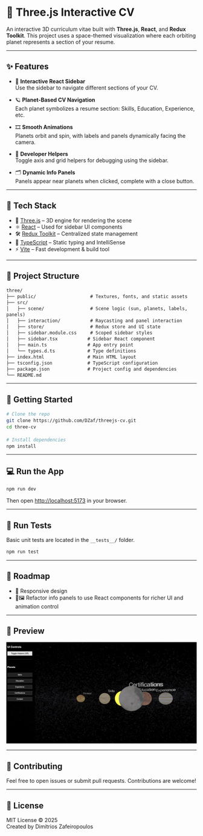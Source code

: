 
# 🌌 Three.js Interactive CV

An interactive 3D curriculum vitae built with **Three.js**, **React**, and **Redux Toolkit**. This project uses a space-themed visualization where each orbiting planet represents a section of your resume.

---

## ✨ Features

- 🧭 **Interactive React Sidebar**  
  Use the sidebar to navigate different sections of your CV.

- 🪐 **Planet-Based CV Navigation**  
  Each planet symbolizes a resume section: Skills, Education, Experience, etc.

- 🎞️ **Smooth Animations**  
  Planets orbit and spin, with labels and panels dynamically facing the camera.

- 🧮 **Developer Helpers**  
  Toggle axis and grid helpers for debugging using the sidebar.

- 🗂️ **Dynamic Info Panels**  
  Panels appear near planets when clicked, complete with a close button.

---

## 🧰 Tech Stack

- 🧱 [Three.js](https://threejs.org/) – 3D engine for rendering the scene
- ⚛️ [React](https://reactjs.org/) – Used for sidebar UI components
- 🛠️ [Redux Toolkit](https://redux-toolkit.js.org/) – Centralized state management
- 🧾 [TypeScript](https://www.typescriptlang.org/) – Static typing and IntelliSense
- ⚡ [Vite](https://vitejs.dev/) – Fast development & build tool

---

## 📁 Project Structure

```
three/
├── public/                    # Textures, fonts, and static assets
├── src/
│   ├── scene/                 # Scene logic (sun, planets, labels, panels)
│   ├── interaction/           # Raycasting and panel interaction
│   ├── store/                 # Redux store and UI state
│   ├── sidebar.module.css     # Scoped sidebar styles
│   ├── sidebar.tsx           # Sidebar React component
│   ├── main.ts               # App entry point
│   └── types.d.ts            # Type definitions
├── index.html                # Main HTML layout
├── tsconfig.json             # TypeScript configuration
├── package.json              # Project config and dependencies
└── README.md
```

---

## 🚀 Getting Started

```bash
# Clone the repo
git clone https://github.com/DZaf/threejs-cv.git
cd three-cv

# Install dependencies
npm install
```

---

## 💻 Run the App

```bash
npm run dev
```

Then open [http://localhost:5173](http://localhost:5173) in your browser.

---

## 🧪 Run Tests

Basic unit tests are located in the `__tests__/` folder.

```bash
npm run test
```

---

## 🔮 Roadmap

- 📱 Responsive design
- 🔧🖼️ Refactor info panels to use React components for richer UI and animation control

---

## 📸 Preview

![screenshot](./docs/page_screenshot.JPG)

---

## 🤝 Contributing

Feel free to open issues or submit pull requests. Contributions are welcome!

---

## 📜 License

MIT License © 2025  
Created by Dimitrios Zafeiropoulos
